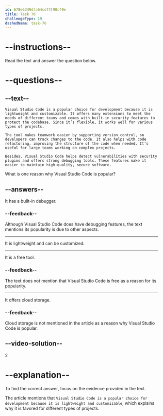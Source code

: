 ```yaml
---
id: 678e6349dfa64cd74f90c49e
title: Task 70
challengeType: 19
dashedName: task-70
---
```


<!-- READING -->

# --instructions--

Read the text and answer the question below.

# --questions--

## --text--

`Visual Studio Code is a popular choice for development because it is lightweight and customizable. It offers many extensions to meet the needs of different teams and comes with built-in security features to protect the codebase. Since it’s flexible, it works well for various types of projects.`

`The tool makes teamwork easier by supporting version control, so developers can track changes to the code. It also helps with code refactoring, improving the structure of the code when needed. It’s useful for large teams working on complex projects.`

`Besides, Visual Studio Code helps detect vulnerabilities with security plugins and offers strong debugging tools. These features make it easier to maintain high-quality, secure software.`

What is one reason why Visual Studio Code is popular?

## --answers--

It has a built-in debugger.

### --feedback--

Although Visual Studio Code does have debugging features, the text mentions its popularity is due to other aspects.

---

It is lightweight and can be customized.

---

It is a free tool.

### --feedback--

The text does not mention that Visual Studio Code is free as a reason for its popularity.

---

It offers cloud storage.

### --feedback--

Cloud storage is not mentioned in the article as a reason why Visual Studio Code is popular.

## --video-solution--

2

# --explanation--

To find the correct answer, focus on the evidence provided in the text.

The article mentions that `Visual Studio Code is a popular choice for development because it is lightweight and customizable`, which explains why it is favored for different types of projects.
